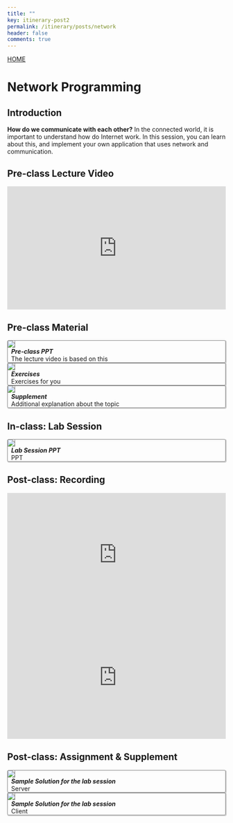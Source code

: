 ```yaml
---
title: ""
key: itinerary-post2
permalink: /itinerary/posts/network
header: false
comments: true
---
```


<style>
  /* DON'T USE JS TO THIS!! */
  #grid_for_list{
    box-shadow: 1px 1px 1px 1px #ccc;  
    border: 1px solid gray;
    border-radius: 3px;
    cursor: pointer;

    transform: scale(1);
    -webkit-transform: scale(1);
    -moz-transform: scale(1);
    -ms-transform: scale(1);
    -o-transform: scale(1);
    transition: all 0.1s ease-in-out;
  }

  #grid_for_list:hover {
    transform: scale(1.0125);
    -webkit-transform: scale(1.0125);
    -moz-transform: scale(1.0125);
    -ms-transform: scale(1.0125);
    -o-transform: scale(1.0125);
  }

  #cell_for_list{
    padding: 2px 2px 2px 2px;
  }
  #h_for_list{
    margin: 0 0 0 0.5rem;
  }
  #p_for_list{
    margin: 0 0 0 0.5rem;
  }
  div.cell img{
    border-right: 1px solid gray;
    max-width: 100%;  
    max-height: 100%;
  }

  .video-container {
    position: relative;
    width: 100%;
    height: 0;
    padding-bottom: 56.25%;
  }

  .video-container iframe {
    position: absolute;
    top: 0;
    left: 0;
    width: 100%;
    height: 100%;
  }
</style>

<a class="button button--primary button--rounded button--xl" href="/itinerary">HOME</a>

# Network Programming
## Introduction
**How do we communicate with each other?** In the connected world, it is important to understand how do Internet work. In this session, you can learn about this, and implement your own application that uses network and communication.


## Pre-class Lecture Video

<div style="width:100%;">
  <div class="video-container">
    <iframe src="https://www.youtube.com/embed/lZsCY3R3rgs" frameborder="0" allow="accelerometer; autoplay; clipboard-write; encrypted-media; gyroscope; picture-in-picture" allowfullscreen></iframe>
  </div>
</div>

##  Pre-class Material

<div class="grid scale" id="grid_for_list" onclick="location.href='/contents/2020_ITinerary/assets/session_2/preclass.pdf';">
  <div class="cell cell--2"><img src="/contents/2020_ITinerary/assets/imgs/ppt.png"></div>
  <div class="cell cell--auto">
    <h5 id="h_for_list">Pre-class PPT</h5>
    <p id="p_for_list">The lecture video is based on this</p>
  </div>
</div>

<div class="grid scale" id="grid_for_list" onclick="location.href='/contents/2020_ITinerary/assets/session_2/exercise.pdf';">
  <div class="cell cell--2"><img src="/contents/2020_ITinerary/assets/imgs/write.png"></div>
  <div class="cell cell--auto">
    <h5 id="h_for_list">Exercises</h5>
    <p id="p_for_list">Exercises for you</p>
  </div>
</div>

<div class="grid scale" id="grid_for_list" onclick="location.href='/contents/2020_ITinerary/assets/session_2/supplement.pdf';">
  <div class="cell cell--2"><img src="/contents/2020_ITinerary/assets/imgs/books.png"></div>
  <div class="cell cell--auto">
    <h5 id="h_for_list">Supplement</h5>
    <p id="p_for_list">Additional explanation about the topic</p>
  </div>
</div>

## In-class: Lab Session
<div class="grid scale" id="grid_for_list" onclick="location.href='/contents/2020_ITinerary/assets/session_2/labsession.pdf';">
  <div class="cell cell--2"><img src="/contents/2020_ITinerary/assets/imgs/labsession.png"></div>
  <div class="cell cell--auto">
    <h5 id="h_for_list">Lab Session PPT</h5>
    <p id="p_for_list">PPT</p>
  </div>
</div>


## Post-class: Recording

<div style="width:100%;">
  <div class="video-container">
    <iframe src="https://www.youtube.com/embed/3m6pFNXaafk" frameborder="0" allow="accelerometer; autoplay; clipboard-write; encrypted-media; gyroscope; picture-in-picture" allowfullscreen></iframe>
  </div>
</div>


<div style="width:100%;">
  <div class="video-container">
    <iframe src="https://www.youtube.com/embed/ckIKboN0DfM" frameborder="0" allow="accelerometer; autoplay; clipboard-write; encrypted-media; gyroscope; picture-in-picture" allowfullscreen></iframe>
  </div>
</div>


## Post-class: Assignment & Supplement

<div class="grid scale" id="grid_for_list" onclick="location.href='/contents/2020_ITinerary/assets/session_2/net/lab_server.py';">
  <div class="cell cell--2"><img src="/contents/2020_ITinerary/assets/imgs/idea.png"></div>
  <div class="cell cell--auto">
    <h5 id="h_for_list">Sample Solution for the lab session</h5>
    <p id="p_for_list">Server</p>
  </div>
</div>

<div class="grid scale" id="grid_for_list" onclick="location.href='/contents/2020_ITinerary/assets/session_2/net/lab_client.py';">
  <div class="cell cell--2"><img src="/contents/2020_ITinerary/assets/imgs/idea.png"></div>
  <div class="cell cell--auto">
    <h5 id="h_for_list">Sample Solution for the lab session</h5>
    <p id="p_for_list">Client</p>
  </div>
</div>